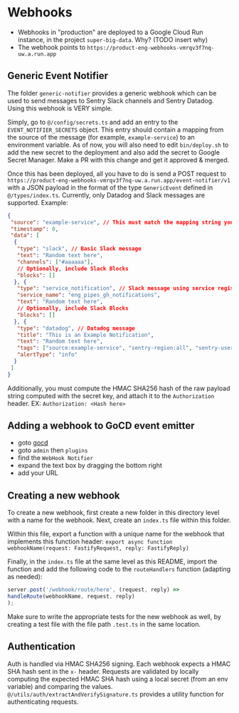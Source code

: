 # Webhooks

* Webhooks in "production" are deployed to a Google Cloud Run instance, in the project `super-big-data`. Why? (TODO insert why)
* The webhook points to `https://product-eng-webhooks-vmrqv3f7nq-uw.a.run.app`

## Generic Event Notifier

The folder `generic-notifier` provides a generic webhook which can be used to send messages to Sentry Slack channels and Sentry Datadog. Using this webhook is VERY simple.

Simply, go to `@/config/secrets.ts` and add an entry to the `EVENT_NOTIFIER_SECRETS` object. This entry should contain a mapping from the source of the message (for example, `example-service`) to an environment variable. As of now, you will also need to edit `bin/deploy.sh` to add the new secret to the deployment and also add the secret to Google Secret Manager. Make a PR with this change and get it approved & merged.

Once this has been deployed, all you have to do is send a POST request to `https://product-eng-webhooks-vmrqv3f7nq-uw.a.run.app/event-notifier/v1` with a JSON payload in the format of the type `GenericEvent` defined in `@/types/index.ts`. Currently, only Datadog and Slack messages are supported. Example:

```json
{
 "source": "example-service", // This must match the mapping string you define in the EVENT_NOTIFIER_SECRETS obj
 "timestamp": 0,
 "data": [
  {
   "type": "slack", // Basic Slack message
   "text": "Random text here", 
   "channels": ["#aaaaaa"],
   // Optionally, include Slack Blocks
   "blocks": []
  }, {
   "type": "service_notification", // Slack message using service registry information
   "service_name": "eng_pipes_gh_notifications",
   "text": "Random text here",
   // Optionally, include Slack Blocks
   "blocks": []
  }, {
   "type": "datadog", // Datadog message
   "title": "This is an Example Notification",
   "text": "Random text here",
   "tags": ["source:example-service", "sentry-region:all", "sentry-user:bob"],
   "alertType": "info"
  }
 ]
}
```

Additionally, you must compute the HMAC SHA256 hash of the raw payload string computed with the secret key, and attach it to the `Authorization` header. EX: `Authorization: <Hash here>`

## Adding a webhook to GoCD event emitter

* goto [gocd](deploy.getsentry.net)
* goto `admin` then `plugins`
* find the `WebHook Notifier`
* expand the text box by dragging the bottom right
* add your URL

## Creating a new webhook

To create a new webhook, first create a new folder in this directory level with a name for the webhook. Next, create an `index.ts` file within this folder.

Within this file, export a function with a unique name for the webhook that implements this function header: `export async function webhookName(request: FastifyRequest, reply: FastifyReply)`

Finally, in the `index.ts` file at the same level as this README, import the function and add the following code to the `routeHandlers` function (adapting as needed):

```ts
server.post('/webhook/route/here', (request, reply) =>
handleRoute(webhookName, request, reply)
);
```

Make sure to write the appropriate tests for the new webhook as well, by creating a test file with the file path `.test.ts` in the same location.

## Authentication

Auth is handled via HMAC SHA256 signing. Each webhook expects a HMAC SHA hash sent in the `x-` header. Requests are validated by locally computing the expected HMAC SHA hash using a local secret (from an env variable) and comparing the values. `@/utils/auth/extractAndVerifySignature.ts` provides a utility function for authenticating requests.
